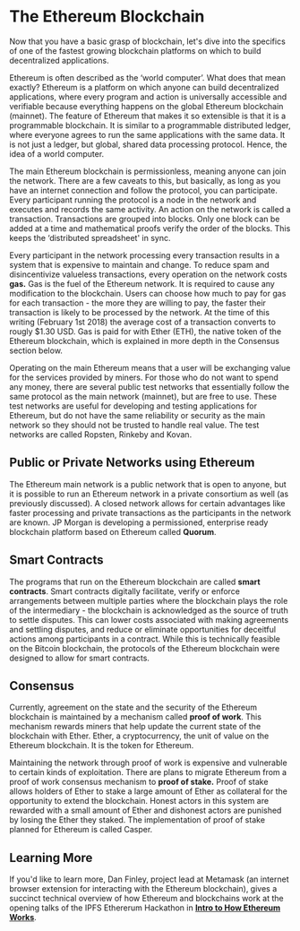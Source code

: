 # The Ethereum Blockchain

Now that you have a basic grasp of blockchain, let's dive into the specifics of one of the fastest growing blockchain platforms on which to build decentralized applications.

Ethereum is often described as the ‘world computer’. What does that mean exactly? Ethereum is a platform on which anyone can build decentralized applications, where every program and action is universally accessible and verifiable because everything happens on the global Ethereum blockchain \(mainnet\). The feature of Ethereum that makes it so extensible is that it is a programmable blockchain. It is similar to a programmable distributed ledger, where everyone agrees to run the same applications with the same data. It is not just a ledger, but global, shared data processing protocol. Hence, the idea of a world computer.

The main Ethereum blockchain is permissionless, meaning anyone can join the network. There are a few caveats to this, but basically, as long as you have an internet connection and follow the protocol, you can participate. Every participant running the protocol is a node in the network and executes and records the same activity. An action on the network is called a transaction. Transactions are grouped into blocks. Only one block can be added at a time and mathematical proofs verify the order of the blocks. This keeps the ‘distributed spreadsheet' in sync.

Every participant in the network processing every transaction results in a system that is expensive to maintain and change. To reduce spam and disincentivize valueless transactions, every operation on the network costs **gas.** Gas is the fuel of the Ethereum network. It is required to cause any modification to the blockchain. Users can choose how much to pay for gas for each transaction - the more they are willing to pay, the faster their transaction is likely to be processed by the network. At the time of this writing \(February 1st 2018\) the average cost of a transaction converts to rougly $1.30 USD. Gas is paid for with Ether \(ETH\), the native token of the Ethereum blockchain, which is explained in more depth in the Consensus section below.

Operating on the main Ethereum means that a user will be exchanging value for the services provided by miners. For those who do not want to spend any money, there are several public test networks that essentially follow the same protocol as the main network \(mainnet\), but are free to use. These test networks are useful for developing and testing applications for Ethereum, but do not have the same reliability or security as the main network so they should not be trusted to handle real value. The test networks are called Ropsten, Rinkeby and Kovan.

## **Public or Private Networks using Ethereum**

The Ethereum main network is a public network that is open to anyone, but it is possible to run an Ethereum network in a private consortium as well \(as previously discussed\). A closed network allows for certain advantages like faster processing and private transactions as the participants in the network are known. JP Morgan is developing a permissioned, enterprise ready blockchain platform based on Ethereum called **Quorum**.

## **Smart Contracts**

The programs that run on the Ethereum blockchain are called **smart contracts**. Smart contracts digitally facilitate, verify or enforce arrangements between multiple parties where the blockchain plays the role of the intermediary - the blockchain is acknowledged as the source of truth to settle disputes. This can lower costs associated with making agreements and settling disputes, and reduce or eliminate opportunities for deceitful actions among participants in a contract. While this is technically feasible on the Bitcoin blockchain, the protocols of the Ethereum blockchain were designed to allow for smart contracts.

## **Consensus**

Currently, agreement on the state and the security of the Ethereum blockchain is maintained by a mechanism called **proof of work**. This mechanism rewards miners that help update the current state of the blockchain with Ether. Ether, a cryptocurrency, the unit of value on the Ethereum blockchain. It is the token for Ethereum.

Maintaining the network through proof of work is expensive and vulnerable to certain kinds of exploitation. There are plans to migrate Ethereum from a proof of work consensus mechanism to **proof of stake.** Proof of stake allows holders of Ether to stake a large amount of Ether as collateral for the opportunity to extend the blockchain. Honest actors in this system are rewarded with a small amount of Ether and dishonest actors are punished by losing the Ether they staked. The implementation of proof of stake planned for Ethereum is called Casper.

## Learning More

If you'd like to learn more, Dan Finley, project lead at Metamask \(an internet browser extension for interacting with the Ethereum blockchain\), gives a succinct technical overview of how Ethereum and blockchains work at the opening talks of the IPFS Ethererum Hackathon in [**Intro to How Ethereum Works**](https://www.youtube.com/watch?v=-SMliFtoPn8).


